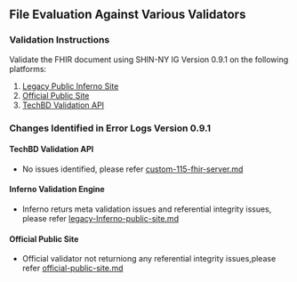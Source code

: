 ## File Evaluation Against Various Validators

### Validation Instructions

Validate the FHIR document using SHIN-NY IG Version 0.9.1 on the following platforms:
1. [Legacy Public Inferno Site](https://inferno.healthit.gov/validator/)
2. [Official Public Site](https://validator.fhir.org/)
4. [TechBD Validation API](https://synthetic.fhir.api.devl.techbd.org/Bundle/$validate)


### Changes Identified in Error Logs Version 0.9.1


#### TechBD Validation API

- No issues identified, please refer [custom-115-fhir-server.md](custom-115-fhir-server.md)  

#### Inferno Validation Engine

- Inferno returs meta validation issues and referential integrity issues, please refer [legacy-Inferno-public-site.md](legacy-Inferno-public-site.md)

#### Official Public Site

- Official validator not returniong any referential integrity issues,please refer  [official-public-site.md](official-public-site.md) 